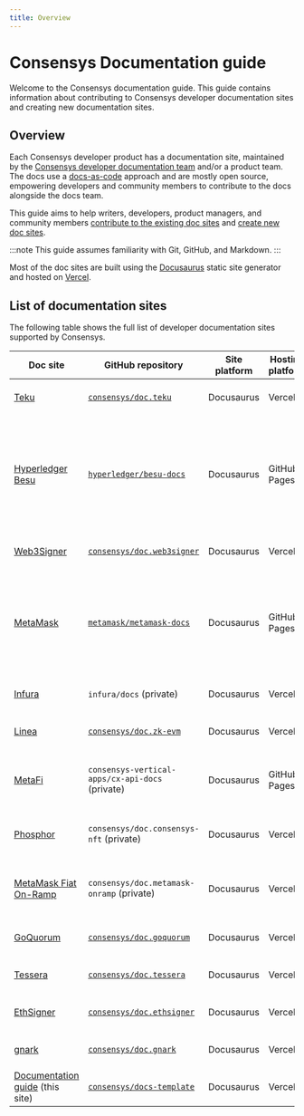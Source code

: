 ```yaml
---
title: Overview
---
```


# Consensys Documentation guide

Welcome to the Consensys documentation guide.
This guide contains information about contributing to Consensys developer documentation sites and
creating new documentation sites.

## Overview

Each Consensys developer product has a documentation site, maintained by the [Consensys developer
documentation team](https://consensyssoftware.atlassian.net/wiki/spaces/PEG/pages/398159216798/Documentation+Pliny)
and/or a product team.
The docs use a [docs-as-code](https://www.writethedocs.org/guide/docs-as-code/) approach and are
mostly open source, empowering developers and community members to contribute to the docs alongside
the docs team.

This guide aims to help writers, developers, product managers, and community members [contribute to
the existing doc sites](contribute) and [create new doc sites](create).

:::note
This guide assumes familiarity with Git, GitHub, and Markdown.
:::

Most of the doc sites are built using the [Docusaurus](https://docusaurus.io/) static site generator
and hosted on [Vercel](https://vercel.com/).

## List of documentation sites

The following table shows the full list of developer documentation sites supported by Consensys.

<!-- markdownlint-disable -->
| Doc site                                                                | GitHub repository                                                         | Site platform | Hosting platform | Description                                                                                                                                                              |
|-------------------------------------------------------------------------|---------------------------------------------------------------------------|---------------|------------------|--------------------------------------------------------------------------------------------------------------------------------------------------------------------------|
| [Teku](https://docs.teku.consensys.net/)                                | [`consensys/doc.teku`](https://github.com/consensys/doc.teku)             | Docusaurus    | Vercel           | Maintained by the docs team.                                                                                                                                             |
| [Hyperledger Besu](https://besu.hyperledger.org/)                       | [`hyperledger/besu-docs`](https://github.com/hyperledger/besu-docs)       | Docusaurus    | GitHub Pages     | Maintained by the docs team. This is a Hyperledger project and has its own [Besu docs contribution guidelines](https://wiki.hyperledger.org/display/BESU/Documentation). |
| [Web3Signer](https://docs.web3signer.consensys.net/)                    | [`consensys/doc.web3signer`](https://github.com/consensys/doc.web3signer) | Docusaurus    | Vercel           | Maintained by the docs team.                                                                                                                                             |
| [MetaMask](https://docs.metamask.io/)                                   | [`metamask/metamask-docs`](https://github.com/MetaMask/metamask-docs)     | Docusaurus    | GitHub Pages     | Maintained by the docs team. This project has additional [MetaMask docs contribution guidelines](https://github.com/MetaMask/metamask-docs/blob/main/CONTRIBUTING.md).   |
| [Infura](https://docs.infura.io/infura/)                                | `infura/docs` (private)                                                   | Docusaurus    | Vercel           | Maintained by the docs team.                                                                                                                                             |
| [Linea](https://docs.linea.build/)                                      | [`consensys/doc.zk-evm`](https://github.com/consensys/doc.zk-evm)         | Docusaurus    | Vercel           | Maintained by the docs team.                                                                                                                                             |
| [MetaFi](https://fantastic-goggles-eyo7zmp.pages.github.io/)            | `consensys-vertical-apps/cx-api-docs` (private)                           | Docusaurus    | GitHub Pages     | Maintained by the docs team and the MetaFi team.                                                                                                                         |
| [Phosphor](https://docs.phosphor.xyz/)                                  | `consensys/doc.consensys-nft` (private)                                   | Docusaurus    | Vercel           | Maintained by the Phosphor team.                                                                                                                                         |
| [MetaMask Fiat On-Ramp](https://docs.metamask-onramp.consensys.net/)    | `consensys/doc.metamask-onramp` (private)                                 | Docusaurus    | Vercel           | Maintained by the MetaMask Fiat On-Ramp team.                                                                                                                            |
| [GoQuorum](https://docs.goquorum.consensys.net/)                        | [`consensys/doc.goquorum`](https://github.com/consensys/doc.goquorum)     | Docusaurus    | Vercel           | Maintained by the docs team.                                                                                                                                             |
| [Tessera](https://docs.tessera.consensys.net/)                          | [`consensys/doc.tessera`](https://github.com/consensys/doc.tessera)       | Docusaurus    | Vercel           | Maintained by the docs team.                                                                                                                                             |
| [EthSigner](https://docs.ethsigner.consensys.net/)                      | [`consensys/doc.ethsigner`](https://github.com/consensys/doc.ethsigner)   | Docusaurus    | Vercel           | Maintained by the docs team.                                                                                                                                             |
| [gnark](https://docs.gnark.consensys.net/)                              | [`consensys/doc.gnark`](https://github.com/consensys/doc.gnark)           | Docusaurus    | Vercel           | Maintained by the docs team.                                                                                                                                             |
| [Documentation guide](https://docs-template.consensys.net/) (this site) | [`consensys/docs-template`](https://github.com/consensys/docs-template)   | Docusaurus    | Vercel           | Maintained by the docs team.                                                                                                                                             |
<!-- markdownlint-restore -->